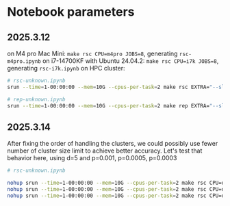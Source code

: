 # Notebook parameters

## 2025.3.12

on M4 pro Mac Mini: `make rsc CPU=m4pro JOBS=8`, generating `rsc-m4pro.ipynb`
on i7-14700KF with Ubuntu 24.04.2: `make rsc CPU=i7k JOBS=8`, generating `rsc-i7k.ipynb`
on HPC cluster:

```sh
# rsc-unknown.ipynb
srun --time=1-00:00:00 --mem=10G --cpus-per-task=2 make rsc EXTRA="--slurm-maximum-jobs 200"

# rep-unknown.ipynb
srun --time=1-00:00:00 --mem=10G --cpus-per-task=2 make rep EXTRA="--slurm-maximum-jobs 200"
```


## 2025.3.14

After fixing the order of handling the clusters, we could possibly use fewer number of cluster size limit to achieve better accuracy.
Let's test that behavior here, using d=5 and p=0.001, p=0.0005, p=0.0003


```sh
# rsc-unknown.ipynb

nohup srun --time=1-00:00:00 --mem=10G --cpus-per-task=2 make rsc CPU=unknown2-p001 RSC_p=0.001 EXTRA="--slurm-maximum-jobs 200" > unknown2-p001.jobout &
nohup srun --time=1-00:00:00 --mem=10G --cpus-per-task=2 make rsc CPU=unknown2-p0005 RSC_p=0.0005 EXTRA="--slurm-maximum-jobs 200" > unknown2-p0005.jobout &
nohup srun --time=1-00:00:00 --mem=10G --cpus-per-task=2 make rsc CPU=unknown2-p0003 RSC_p=0.0003 EXTRA="--slurm-maximum-jobs 200" > unknown2-p0003.jobout &
```
